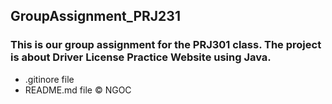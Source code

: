## GroupAssignment_PRJ231
### This is our group assignment for the PRJ301 class. The project is about Driver License Practice Website using Java.

* .gitinore file
* README.md file
© NGOC
